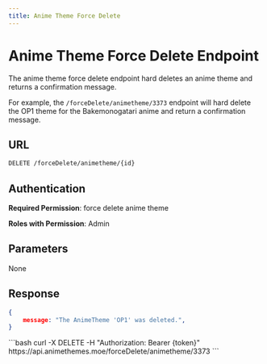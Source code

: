 ```yaml
---
title: Anime Theme Force Delete
---
```


<Block>

# Anime Theme Force Delete Endpoint

The anime theme force delete endpoint hard deletes an anime theme and returns a confirmation message.

For example, the `/forceDelete/animetheme/3373` endpoint will hard delete the OP1 theme for the Bakemonogatari anime and return a confirmation message.

## URL

```sh
DELETE /forceDelete/animetheme/{id}
```

## Authentication

**Required Permission**: force delete anime theme

**Roles with Permission**: Admin

## Parameters

None

## Response

```json
{
    message: "The AnimeTheme 'OP1' was deleted.",
}
```

<Example>

<CURL>
```bash
curl -X DELETE -H "Authorization: Bearer {token}" https://api.animethemes.moe/forceDelete/animetheme/3373
```
</CURL>

</Example>

</Block>